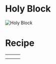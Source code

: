 # Holy Block
![Holy Block](https://github.com/user-attachments/assets/0e75ca66-3000-4b89-b0c0-766af99e9002)

# Recipe
||||
|---|---|---|
||||
||||